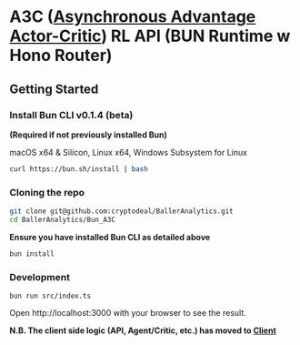 # A3C ([Asynchronous Advantage Actor-Critic](https://naifmehanna.com/2019-02-27-scaling-a3c-multiple-machines-tensorflowjs/)) RL API (BUN Runtime w Hono Router)

## Getting Started

### Install Bun CLI v0.1.4 (beta)
**(Required if not previously installed Bun)**

macOS x64 & Silicon, Linux x64, Windows Subsystem for Linux
```bash
curl https://bun.sh/install | bash
```

### Cloning the repo

```sh
git clone git@github.com:cryptodeal/BallerAnalytics.git
cd BallerAnalytics/Bun_A3C

```

**Ensure you have installed Bun CLI as detailed above**
```sh
bun install
```

### Development
```
bun run src/index.ts
```

Open http://localhost:3000 with your browser to see the result.

**N.B. The client side logic (API, Agent/Critic, etc.) has moved to [Client](/src/Client/)**
